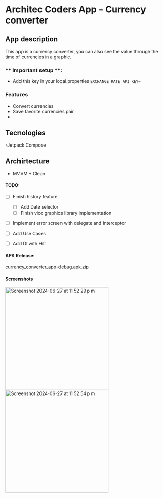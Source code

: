 # Architec Coders App - Currency converter 

## App description
This app is a currency converter, you can also see the value through the time of currencies in a graphic.
### ** Important setup **:
- Add this key in your  local.properties  `EXCHANGE_RATE_API_KEY= `


### Features
- Convert currencies
- Save favorite currencies pair
- 

## Tecnologies
-Jetpack Compose


## Archirtecture
- MVVM + Clean 

#### TODO:
- [ ] Finish history feature
	- [ ] Add Date selector
	- [ ] Finish vico graphics library implementation 
- [ ] Implement error screen with delegate and interceptor
- [ ] Add Use Cases
- [ ] Add DI with Hilt


#### APK Release:

[currency_converter_app-debug.apk.zip](https://github.com/user-attachments/files/16025165/currency_converter_app-debug.apk.zip)


#### Screenshots

<img width="321" alt="Screenshot 2024-06-27 at 11 52 29 p m" src="https://github.com/pio777/Architect-Coders_CurrencyApp/assets/10893311/a087ab9b-0446-47f2-ac7f-7f283f1850b8">
<img width="321" alt="Screenshot 2024-06-27 at 11 52 54 p m" src="https://github.com/pio777/Architect-Coders_CurrencyApp/assets/10893311/2c998d29-dadb-4c49-a69d-2ed1d0a02d3a">
